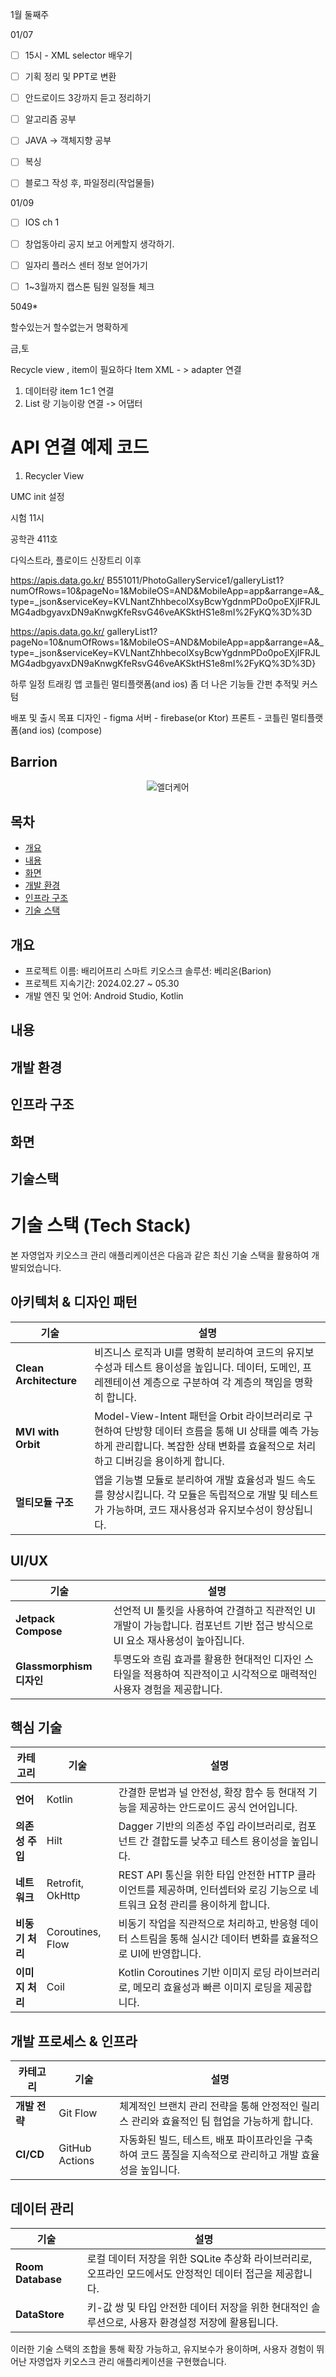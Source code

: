 1월 둘째주

01/07
- [ ] 15시 -  XML selector 배우기
- [ ] 기획 정리 및 PPT로 변환
- [ ] 안드로이드 3강까지 듣고 정리하기
- [ ] 알고리즘 공부
- [ ] JAVA -> 객체지향 공부
- [ ] 복싱
- [ ] 블로그 작성 후, 파일정리(작업물들)


01/09
- [ ] IOS ch 1
- [ ] 창업동아리 공지 보고 어케할지 생각하기.
- [ ] 일자리 플러스 센터 정보 얻어가기
- [ ] 1~3월까지 캡스톤 팀원 일정들 체크



5049*

할수있는거 할수없는거 명확하게


금,토



Recycle view , item이 필요하다
Item XML - > adapter 연결

1. 데이터랑 item 1ㄷ1 연결
2. List 랑 기능이랑 연결 -> 어댑터


# API 연결 예제 코드

1. Recycler View

UMC init 설정



시험 11시

공학관 411호

다익스트라, 플로이드 신장트리 이후



https://apis.data.go.kr/
B551011/PhotoGalleryService1/galleryList1?numOfRows=10&pageNo=1&MobileOS=AND&MobileApp=app&arrange=A&_type=_json&serviceKey=KVLNantZhhbecolXsyBcwYgdnmPDo0poEXjIFRJLMG4adbgyavxDN9aKnwgKfeRsvG46veAKSktHS1e8mI%2FyKQ%3D%3D


https://apis.data.go.kr/
galleryList1?pageNo=10&numOfRows=1&MobileOS=AND&MobileApp=app&arrange=A&_type=_json&serviceKey=KVLNantZhhbecolXsyBcwYgdnmPDo0poEXjIFRJLMG4adbgyavxDN9aKnwgKfeRsvG46veAKSktHS1e8mI%2FyKQ%3D%3D}

하루 일정 트래킹 앱
코틀린 멀티플랫폼(and ios)
좀 더 나은 기능들 간펀 추적및 커스텀

배포 및 출시 목표
디자인 - figma
서버 - firebase(or Ktor)
프론트 - 코틀린 멀티플랫폼(and ios)
(compose)

## Barrion
<p align="center">
  <img src="" alt="엘더케어"/>
</p> 

## 목차
- [개요](#개요)
- [내용](#내용)
- [화면](#화면)
- [개발 환경](#개발환경)
- [인프라 구조](#인프라구조)
- [기술 스택](#기술스택)

## 개요
- 프로젝트 이름: 배리어프리 스마트 키오스크 솔루션: 베리온(Barion)
- 프로젝트 지속기간: 2024.02.27 ~ 05.30
- 개발 엔진 및 언어: Android Studio, Kotlin

## 내용

## 개발 환경
<p align="center">

</p>

## 인프라 구조
<p align="center">

</p>

## 화면
<p align="center">

</p>

## 기술스택

# 기술 스택 (Tech Stack)

본 자영업자 키오스크 관리 애플리케이션은 다음과 같은 최신 기술 스택을 활용하여 개발되었습니다.

## 아키텍처 & 디자인 패턴

| 기술 | 설명 |
|------|------|
| **Clean Architecture** | 비즈니스 로직과 UI를 명확히 분리하여 코드의 유지보수성과 테스트 용이성을 높입니다. 데이터, 도메인, 프레젠테이션 계층으로 구분하여 각 계층의 책임을 명확히 합니다. |
| **MVI with Orbit** | Model-View-Intent 패턴을 Orbit 라이브러리로 구현하여 단방향 데이터 흐름을 통해 UI 상태를 예측 가능하게 관리합니다. 복잡한 상태 변화를 효율적으로 처리하고 디버깅을 용이하게 합니다. |
| **멀티모듈 구조** | 앱을 기능별 모듈로 분리하여 개발 효율성과 빌드 속도를 향상시킵니다. 각 모듈은 독립적으로 개발 및 테스트가 가능하며, 코드 재사용성과 유지보수성이 향상됩니다. |

## UI/UX

| 기술 | 설명 |
|------|------|
| **Jetpack Compose** | 선언적 UI 툴킷을 사용하여 간결하고 직관적인 UI 개발이 가능합니다. 컴포넌트 기반 접근 방식으로 UI 요소 재사용성이 높아집니다. |
| **Glassmorphism 디자인** | 투명도와 흐림 효과를 활용한 현대적인 디자인 스타일을 적용하여 직관적이고 시각적으로 매력적인 사용자 경험을 제공합니다. |

## 핵심 기술

| 카테고리 | 기술 | 설명 |
|---------|------|------|
| **언어** | Kotlin | 간결한 문법과 널 안전성, 확장 함수 등 현대적 기능을 제공하는 안드로이드 공식 언어입니다. |
| **의존성 주입** | Hilt | Dagger 기반의 의존성 주입 라이브러리로, 컴포넌트 간 결합도를 낮추고 테스트 용이성을 높입니다. |
| **네트워크** | Retrofit, OkHttp | REST API 통신을 위한 타입 안전한 HTTP 클라이언트를 제공하며, 인터셉터와 로깅 기능으로 네트워크 요청 관리를 용이하게 합니다. |
| **비동기 처리** | Coroutines, Flow | 비동기 작업을 직관적으로 처리하고, 반응형 데이터 스트림을 통해 실시간 데이터 변화를 효율적으로 UI에 반영합니다. |
| **이미지 처리** | Coil | Kotlin Coroutines 기반 이미지 로딩 라이브러리로, 메모리 효율성과 빠른 이미지 로딩을 제공합니다. |

## 개발 프로세스 & 인프라

| 카테고리 | 기술 | 설명 |
|---------|------|------|
| **개발 전략** | Git Flow | 체계적인 브랜치 관리 전략을 통해 안정적인 릴리스 관리와 효율적인 팀 협업을 가능하게 합니다. |
| **CI/CD** | GitHub Actions | 자동화된 빌드, 테스트, 배포 파이프라인을 구축하여 코드 품질을 지속적으로 관리하고 개발 효율성을 높입니다. |

## 데이터 관리

| 기술 | 설명 |
|------|------|
| **Room Database** | 로컬 데이터 저장을 위한 SQLite 추상화 라이브러리로, 오프라인 모드에서도 안정적인 데이터 접근을 제공합니다. |
| **DataStore** | 키-값 쌍 및 타입 안전한 데이터 저장을 위한 현대적인 솔루션으로, 사용자 환경설정 저장에 활용됩니다. |

이러한 기술 스택의 조합을 통해 확장 가능하고, 유지보수가 용이하며, 사용자 경험이 뛰어난 자영업자 키오스크 관리 애플리케이션을 구현했습니다.

<br/>

